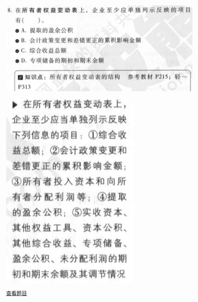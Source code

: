 ![](c85dde8d16826406478b6de1f03f6964.png)

![](6e0460d52cb64453a0965c2439acf033.png)

[查看题目](../考前模拟测试题（1）.md#232-多选)

